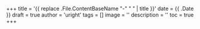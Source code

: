 +++
title = '{{ replace .File.ContentBaseName "-" " " | title }}'
date = {{ .Date }}
draft = true
author = 'uright'
tags = []
image = ''
description = ''
toc = true
+++

